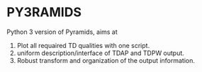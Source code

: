 # PY3RAMIDS

Python 3 version of Pyramids, aims at 

1. Plot all requaired TD qualities with one script.
1. uniform description/interface of TDAP and TDPW output. 
1. Robust transform and organization of the output information.


